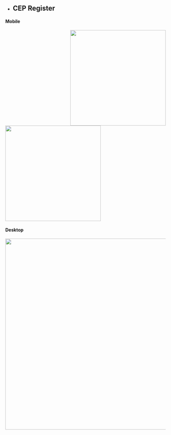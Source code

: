 - ## CEP Register

#### Mobile 
<img align="right" width="300" src="mobileCEP1.jpeg">
<img width="300" src="mobileCEP2.jpeg">

#### Desktop

<img width="600" src="desktopCEP.jpeg">

  

